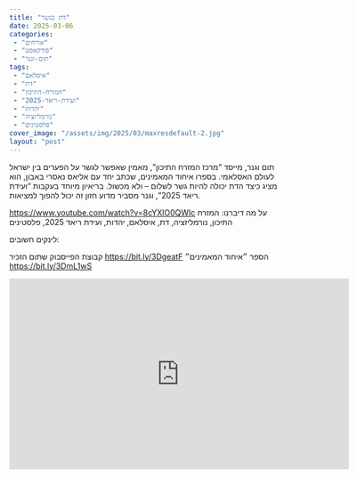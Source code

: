 ```yaml
---
title: "דת כגשר"
date: 2025-03-06
categories: 
 - "אורחים"
 - "פודקאסט"
 - "תום-וגנר"
tags: 
 - "איסלאם"
 - "דת"
 - "המזרח-התיכון"
 - "ועידת-ריאד-2025"
 - "יהדות"
 - "נורמליזציה"
 - "פלסטינים"
cover_image: "/assets/img/2025/03/maxresdefault-2.jpg"
layout: "post"
---
```


תום וגנר, מייסד “מרכז המזרח התיכון”, מאמין שאפשר לגשר על הפערים בין ישראל לעולם האסלאמי. בספרו איחוד המאמינים, שכתב יחד עם אליאס נאסרי באבון, הוא מציג כיצד הדת יכולה להיות גשר לשלום – ולא מכשול. בריאיון מיוחד בעקבות “ועידת ריאד 2025”, וגנר מסביר מדוע חזון זה יכול להפוך למציאות.

<https://www.youtube.com/watch?v=8cYXlO0QWIc>
על מה דיברנו: המזרח התיכון, נורמליזציה, דת, איסלאם, יהדות, ועידת ריאד 2025, פלסטינים

לינקים חשובים:

קבוצת הפייסבוק שתום הזכיר <https://bit.ly/3DgeatF>
הספר ״איחוד המאמינים״ <https://bit.ly/3DmL1wS>

<iframe width="610" height="343" src="https://www.youtube.com/embed/8cYXlO0QWIc" frameborder="0" allow="accelerometer; autoplay; clipboard-write; encrypted-media; gyroscope; picture-in-picture; web-share" referrerpolicy="strict-origin-when-cross-origin" allowfullscreen></iframe>
